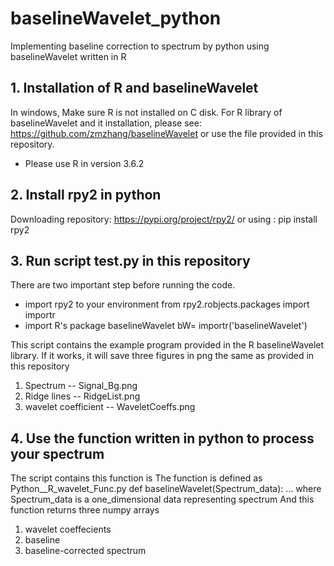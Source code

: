 # baselineWavelet_python
Implementing baseline correction to spectrum by python using baselineWavelet written in R
## 1. Installation of R and baselineWavelet
In windows, Make sure R is not installed on C disk.
For R library of baselineWavelet and it installation, please see: https://github.com/zmzhang/baselineWavelet
or use the file provided in this repository.
* Please use R in version 3.6.2
## 2. Install rpy2 in python
Downloading repository: https://pypi.org/project/rpy2/
or using : pip install rpy2
## 3. Run script test.py in this repository
There are two important step before running the code.
* import rpy2 to your environment
from rpy2.robjects.packages import importr
* import R's package baselineWavelet
bW= importr('baselineWavelet')

This script contains the example program provided in the R baselineWavelet library.
If it works, it will save three figures in png the same as provided in this repository
1. Spectrum             --  Signal_Bg.png
2. Ridge lines          --  RidgeList.png
3. wavelet coefficient  --  WaveletCoeffs.png
## 4. Use the function written in python to process your spectrum
The script contains this function is 
The function is defined as Python__R_wavelet_Func.py
def baselineWavelet(Spectrum_data):
...
where Spectrum_data is a one_dimensional data representing spectrum
And this function returns three numpy arrays
1. wavelet coeffecients
2. baseline
3. baseline-corrected spectrum


